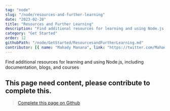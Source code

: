 ```yaml
---
tag: "node"
slug: "/node/resources-and-further-learning"
date: "2023-02-28"
title: "Resources and Further Learning"
description: "Find additional resources for learning and using Node.js, including documentation, blogs, and courses"
category: "Get Started"
order: 12
githubPath: "/node/GetStarted/ResourcesandFurtherLearning.md"
contributor: [{ name: "Mahady Manana", link: "https://twitter.com/MahadyManana" }, { name: "Haja", link: "https://twitter.com/Haja261M" }]
---
```



Find additional resources for learning and using Node.js, including documentation, blogs, and courses

## This page need content, please contribute to complete this.


> <a href="https://github.com/mahady-manana/betatuto-docs/tree/main/docs/node/GetStarted/ResourcesandFurtherLearning.md" target="_blank">Complete this page on Github</a>




